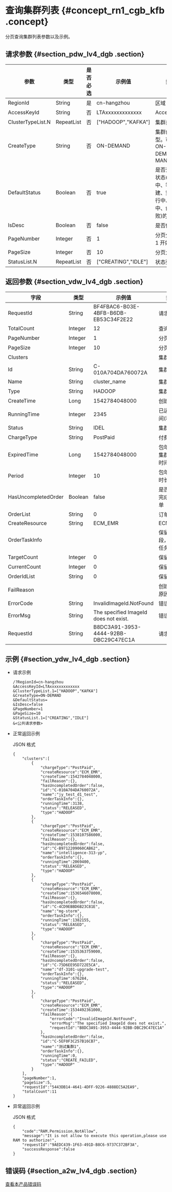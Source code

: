 # 查询集群列表 {#concept_rn1_cgb_kfb .concept}

分页查询集群列表参数以及示例。

## 请求参数 {#section_pdw_lv4_dgb .section}

|参数|类型|是否必选|示例值|描述|
|--|--|----|---|--|
|RegionId|String|是|cn-hangzhou|区域|
|AccessKeyId|String|否|LTAxxxxxxxxxxxxx|AccessKeyId|
|ClusterTypeList.N|RepeatList|否|\["HADOOP","KAFKA"\]|集群类型列表|
|CreateType|String|否|ON-DEMAND|集群创建类型。可选值：ON-DEMAND，MANUAL|
|DefaultStatus|Boolean|否|true|是否查询默认状态\(初始化中、等待构建、空闲、运行中、释放中、创建失败\)的集群|
|IsDesc|Boolean|否|false|是否倒序排列|
|PageNumber|Integer|否|1|分页分数，从 1 开始|
|PageSize|Integer|否|10|分页大小|
|StatusList.N|RepeatList|否|\["CREATING","IDLE"\]|状态列表|

## 返回参数 {#section_vdw_lv4_dgb .section}

|字段|类型|示例值|描述|
|--|--|---|--|
|RequestId|String|BF4FBAC6-B03E-4BFB-B6DB-EB53C34F2E22|请求 ID|
|TotalCount|Integer|12|查询总数|
|PageNumber|Integer|1|分页页数|
|PageSize|Integer|10|分页大小|
|Clusters| | |集群列表|
|Id|String|C-010A704DA760072A|集群 ID|
|Name|String|cluster\_name|集群名|
|Type|String|HADOOP|集群类型|
|CreateTime|Long|1542784048000|创建时间|
|RunningTime|Integer|2345|已运行时间\(秒\)|
|Status|String|IDEL|集群状态|
|ChargeType|String|PostPaid|付费类型|
|ExpiredTime|Long|1542784048000|包年包月集群超时时间|
|Period|Integer|10|包年包月时长（天）|
|HasUncompletedOrder|Boolean|false|是否有未完成的订单|
|OrderList|String|0|订单列表|
|CreateResource|String|ECM\_EMR|ECM\_EMR|
|OrderTaskInfo| | |保留字段，订单任务信息|
|TargetCount|Integer|0|保留字段|
|CurrentCount|Integer|0|保留字段|
|OrderIdList|String|0|保留字段|
|FailReason| | |创建失败原因|
|ErrorCode|String|InvalidImageId.NotFound|错误码|
|ErrorMsg|String|The specified ImageId does not exist.|错误信息|
|RequestId|String|B8DC3A91-3953-4444-92BB-DBC29C47EC1A|请求 ID|

## 示例 {#section_ydw_lv4_dgb .section}

-   请求示例

    ```
    /?RegionId=cn-hangzhou
    &AccessKeyId=LTAxxxxxxxxxxxxx
    &ClusterTypeList.1=["HADOOP","KAFKA"]
    &CreateType=ON-DEMAND
    &DefaultStatus=
    &IsDesc=false
    &PageNumber=1
    &PageSize=10
    &StatusList.1=["CREATING","IDLE"]
    &<公共请求参数>
    ```

-   正常返回示例

    JSON 格式

    ```
    {
    	"clusters":[
    		{
    			"chargeType":"PostPaid",
    			"createResource":"ECM_EMR",
    			"createTime":1542784048000,
    			"failReason":{},
    			"hasUncompletedOrder":false,
    			"id":"C-010A704DA760072A",
    			"name":"jy_test_d1_test",
    			"orderTaskInfo":{},
    			"runningTime":3138,
    			"status":"RELEASED",
    			"type":"HADOOP"
    		},
    		{
    			"chargeType":"PostPaid",
    			"createResource":"ECM_EMR",
    			"createTime":1538107586000,
    			"failReason":{},
    			"hasUncompletedOrder":false,
    			"id":"C-B9712209060CAB62",
    			"name":"intelligence-313-yp",
    			"orderTaskInfo":{},
    			"runningTime":2069400,
    			"status":"RELEASED",
    			"type":"HADOOP"
    		},
    		{
    			"chargeType":"PostPaid",
    			"createResource":"ECM_EMR",
    			"createTime":1536546078000,
    			"failReason":{},
    			"hasUncompletedOrder":false,
    			"id":"C-4CD9EBBD6B23C81E",
    			"name":"mg-storm",
    			"orderTaskInfo":{},
    			"runningTime":1382155,
    			"status":"RELEASED",
    			"type":"HADOOP"
    		},
    		{
    			"chargeType":"PostPaid",
    			"createResource":"ECM_EMR",
    			"createTime":1535363759000,
    			"failReason":{},
    			"hasUncompletedOrder":false,
    			"id":"C-75D6EE95D722E5CA",
    			"name":"df-3101-upgrade-test",
    			"orderTaskInfo":{},
    			"runningTime":676284,
    			"status":"RELEASED",
    			"type":"HADOOP"
    		},
    		{
    			"chargeType":"PostPaid",
    			"createResource":"ECM_EMR",
    			"createTime":1534492361000,
    			"failReason":{
    				"errorCode":"InvalidImageId.NotFound",
    				"errorMsg":"The specified ImageId does not exist.",
    				"requestId":"B8DC3A91-3953-4444-92BB-DBC29C47EC1A"
    			},
    			"hasUncompletedOrder":false,
    			"id":"C-5EF0F3C257B16CB7",
    			"name":"测试集群1",
    			"orderTaskInfo":{},
    			"runningTime":0,
    			"status":"CREATE_FAILED",
    			"type":"HADOOP"
    		}
    	],
    	"pageNumber":1,
    	"pageSize":5,
    	"requestId":"5443DB14-4641-4DFF-9226-4888EC5A2EA9",
    	"totalCount":11
    }
    ```

-   异常返回示例

    JSON 格式

    ```
    {
    	"code":"RAM.Permission.NotAllow",
    	"message":"It is not allow to execute this operation,please use RAM to authorize!",
    	"requestId":"9AEDC439-1F63-491D-B8C6-9737C372BF3A",
    	"successResponse":false
    }
    ```


## 错误码 {#section_a2w_lv4_dgb .section}

[查看本产品错误码](https://error-center.alibabacloud.com/status/product/Emr)


